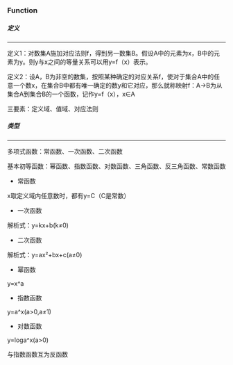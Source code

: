 ### Function



##### 定义

---

定义1：对数集A施加对应法则f，得到另一数集B。假设A中的元素为x，B中的元素为y。则y与x之间的等量关系可以用y=f（x）表示。



定义2：设A，B为非空的数集，按照某种确定的对应关系f，使对于集合A中的任意一个数x，在集合B中都有唯一确定的数y和它对应，那么就称映射f：A→B为从集合A到集合B的一个函数，记作y=f（x），x∈A



三要素：定义域、值域、对应法则





##### 类型

---

多项式函数：常函数、一次函数、二次函数

基本初等函数：幂函数、指数函数、对数函数、三角函数、反三角函数、常数函数



* 常函数

x取定义域内任意数时，都有y=C（C是常数）



* 一次函数

解析式：y=kx+b(k≠0)



* 二次函数

解析式：y=ax²+bx+c(a≠0)



* 幂函数

y=x^a



* 指数函数

y=a^x(a>0,a≠1)



* 对数函数

y=loga^x(a>0)

与指数函数互为反函数